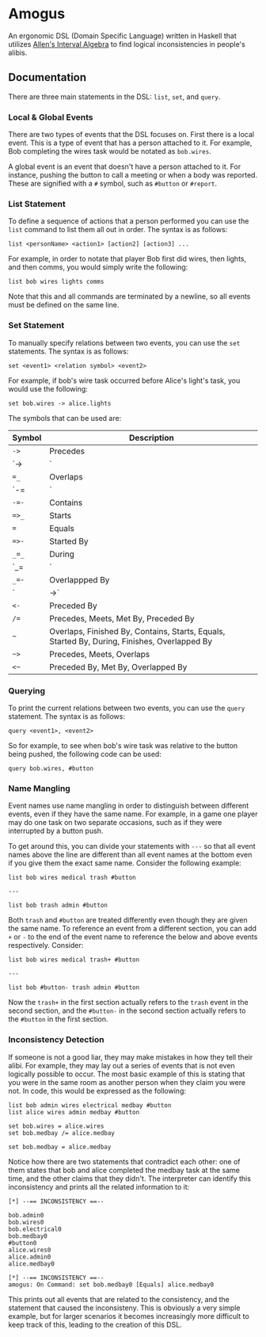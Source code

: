 # Amogus

An ergonomic DSL (Domain Specific Language) written in Haskell that utilizes 
[Allen's Interval Algebra](https://github.com/Archaversine/allen) to find 
logical inconsistencies in people's alibis. 

## Documentation

There are three main statements in the DSL: `list`, `set`, and `query`.

### Local & Global Events

There are two types of events that the DSL focuses on. First there is a local 
event. This is a type of event that has a person attached to it. For example, 
Bob completing the wires task would be notated as `bob.wires`.

A global event is an event that doesn't have a person attached to it. For instance, 
pushing the button to call a meeting or when a body was reported. These are 
signified with a `#` symbol, such as `#button` or `#report`.

### List Statement

To define a sequence of actions that a person performed you can use the `list`
command to list them all out in order. The syntax is as follows:

```
list <personName> <action1> [action2] [action3] ... 
```

For example, in order to notate that player Bob first did wires, then lights, 
and then comms, you would simply write the following:

```
list bob wires lights comms
```

Note that this and all commands are terminated by a newline, so all events must 
be defined on the same line.

### Set Statement

To manually specify relations between two events, you can use the `set` statements.
The syntax is as follows:

```
set <event1> <relation symbol> <event2>
```

For example, if bob's wire task occurred before Alice's light's task, you would 
use the following:

```
set bob.wires -> alice.lights
```

The symbols that can be used are:

| Symbol | Description |
| --- | --- |
| `-> `| Precedes |
| `->|`| Meets |
| `=_ `| Overlaps |
| `-=|`| Finished By |
| `-=-`| Contains |
| `=>_`| Starts |
| `=`  | Equals |
| `=>-`| Started By |
| `_=_`| During |
| `_=|`| Finishes |
| `_=-`| Overlappped By |
| `|->`| Met By |
| `<-` | Preceded By |
| `/=` | Precedes, Meets, Met By, Preceded By |
| `~`  | Overlaps, Finished By, Contains, Starts, Equals, Started By, During, Finishes, Overlapped By |
| `~>` | Precedes, Meets, Overlaps |
| `<~` | Preceded By, Met By, Overlapped By |

### Querying

To print the current relations between two events, you can use the `query` statement.
The syntax is as follows:

```
query <event1>, <event2>
```

So for example, to see when bob's wire task was relative to the button being
pushed, the following code can be used:

```
query bob.wires, #button
```

### Name Mangling

Event names use name mangling in order to distinguish between different events, 
even if they have the same name. For example, in a game one player may do one 
task on two separate occasions, such as if they were interrupted by a button push.

To get around this, you can divide your statements with `---` so that all event  
names above the line are different than all event names at the bottom even if you 
give them the exact same name. Consider the following example: 

```
list bob wires medical trash #button

---

list bob trash admin #button
```

Both `trash` and `#button` are treated differently even though they are given 
the same name. To reference an event from a different section, you can add `+` 
or `-` to the end of the event name to reference the below and above events 
respectively. Consider:

```
list bob wires medical trash+ #button

--- 

list bob #button- trash admin #button
```

Now the `trash+` in the first section actually refers to the `trash` event in 
the second section, and the `#button-` in the second section actually refers 
to the `#button` in the first section.

### Inconsistency Detection 

If someone is not a good liar, they may make mistakes in how they tell their alibi.
For example, they may lay out a series of events that is not even logically 
possible to occur. The most basic example of this is stating that you were in the same 
room as another person when they claim you were not. In code, this would be 
expressed as the following: 

```
list bob admin wires electrical medbay #button
list alice wires admin medbay #button

set bob.wires = alice.wires
set bob.medbay /= alice.medbay

set bob.medbay = alice.medbay
```

Notice how there are two statements that contradict each other: one of them 
states that bob and alice completed the medbay task at the same time, and the 
other claims that they didn't. The interpreter can identify this inconsistency 
and prints all the related information to it:

```
[*] --== INCONSISTENCY ==--

bob.admin0
bob.wires0
bob.electrical0
bob.medbay0
#button0
alice.wires0
alice.admin0
alice.medbay0

[*] --== INCONSISTENCY ==--
amogus: On Command: set bob.medbay0 [Equals] alice.medbay0
```

This prints out all events that are related to the consistency, and the 
statement that caused the inconsisteny. This is obviously a very simple example, 
but for larger scenarios it becomes increasingly more difficult to keep track 
of this, leading to the creation of this DSL.
